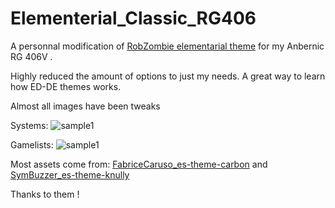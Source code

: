 # Elementerial_Classic_RG406
A personnal modification of [RobZombie elementarial theme](https://github.com/RobZombie9043/elementerial-es-de) for my Anbernic RG 406V .

Highly reduced the amount of options to just my needs.
A great way to learn how ED-DE themes works.

Almost all images have been tweaks

Systems:
![sample1](https://github.com/RickAndTired/adroit-es-de/assets/53553229/ad64ae99-8b46-44fb-a9df-e463a6cc755a)

Gamelists:
![sample1](https://github.com/RickAndTired/adroit-es-de/assets/53553229/ad64ae99-8b46-44fb-a9df-e463a6cc755a)


Most assets come from:
[FabriceCaruso_es-theme-carbon](https://github.com/fabricecaruso/es-theme-carbon)
and
[SymBuzzer_es-theme-knully](https://github.com/symbuzzer/es-theme-knulli)

Thanks to them !

